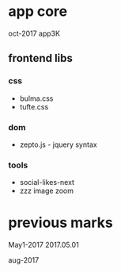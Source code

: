 # app core


oct-2017
app3K

## frontend libs

### css
- bulma.css
- tufte.css

### dom
- zepto.js - jquery syntax

### tools
- social-likes-next
- zzz image zoom


# previous marks

May1-2017
2017.05.01

aug-2017